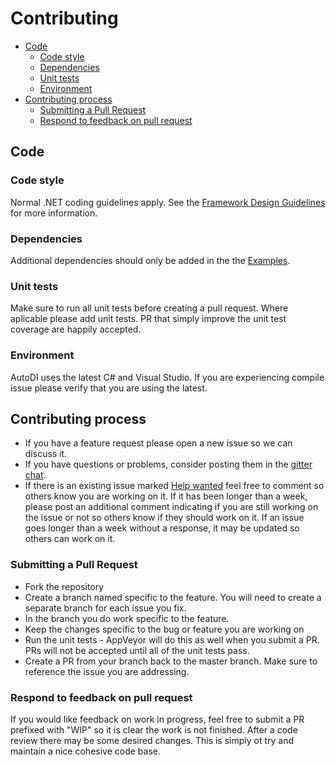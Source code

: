 Contributing
============

* [Code](#code)
  * [Code style](#code-style)
  * [Dependencies](#dependencies)
  * [Unit tests](#unit-tests)
  * [Environment](#environment)
* [Contributing process](#contributing-process)
  * [Submitting a Pull Request](#Submitting-a-Pull-Request)
  * [Respond to feedback on pull request](#respond-to-feedback-on-pull-request)

## Code
### Code style

Normal .NET coding guidelines apply.
See the [Framework Design Guidelines](https://msdn.microsoft.com/en-us/library/ms229042%28v=vs.110%29.aspx) for more information.

### Dependencies

Additional dependencies should only be added in the the [Examples](/Examples). 

### Unit tests

Make sure to run all unit tests before creating a pull request.
Where aplicable please add unit tests. PR that simply improve the unit test coverage are happily accepted.

### Environment

AutoDI uses the latest C# and Visual Studio. If you are experiencing compile issue please verify that you are using the latest.

## Contributing process

 * If you have a feature request please open a new issue so we can discuss it.
 * If you have questions or problems, consider posting them in the [gitter chat](https://gitter.im/AutoDIContainer/Lobby).
 * If there is an existing issue marked [Help wanted](/issues?q=is%3Aissue+is%3Aopen+label%3A"help+wanted") feel free to comment so others know you are working on it. If it has been longer than a week, please post an additional comment indicating if you are still working on the issue or not so others know if they should work on it. If an issue goes longer than a week without a response, it may be updated so others can work on it.
 
### Submitting a Pull Request

 * Fork the repository
 * Create a branch named specific to the feature. You will need to create a separate branch for each issue you fix.
 * In the branch you do work specific to the feature.
 * Keep the changes specific to the bug or feature you are working on
 * Run the unit tests - AppVeyor will do this as well when you submit a PR. PRs will not be accepted until all of the unit tests pass.
 * Create a PR from your branch back to the master branch. Make sure to reference the issue you are addressing.

### Respond to feedback on pull request

If you would like feedback on work in progress, feel free to submit a PR prefixed with "WIP" so it is clear the work is not finished.
After a code review there may be some desired changes. This is simply ot try and maintain a nice cohesive code base. 
